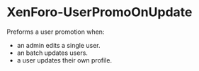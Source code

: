 # XenForo-UserPromoOnUpdate

Preforms a user promotion when:
- an admin edits a single user.
- an batch updates users.
- a user updates their own profile.
